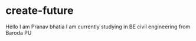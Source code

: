 # create-future
Hello I am Pranav bhatia I am currently studying in BE civil engineering from Baroda PU 
